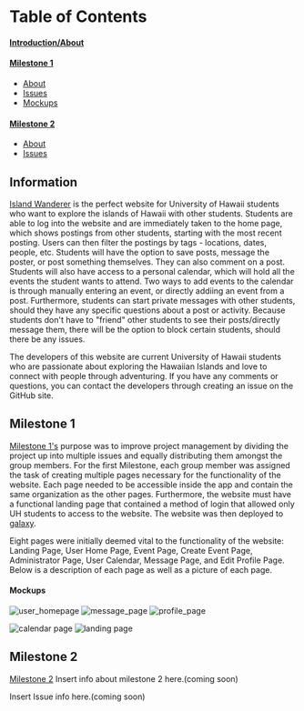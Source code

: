 <h1>Table of Contents</h1>
<h4><a href="#intro">Introduction/About</a></h4>
<h4><a href ="#milestone1">Milestone 1</a></h4>
<ul>
 <li><a href="#milestone1Info">About</a></li>
 <li><a href="#milestone1Issues">Issues</a></li>
 <li><a href="#milestone1Mockups">Mockups</a></li>
</ul>
<h4><a href="#milestone2">Milestone 2</a></h4>
<ul>
 <li><a href="#milestone2Info">About</a></li>
 <li><a href="#milestone2Issues">Issues</a></li>
</ul>

<h2 id="intro">Information</h2>
<p><a href="https://github.com/islandwanderer/islandwanderer">Island Wanderer</a> is the perfect website for University of Hawaii students who want to explore the islands of Hawaii with other students. Students are able to log into the website and are immediately taken to the home page, which shows postings from other students, starting with the most recent posting. Users can then filter the postings by tags - locations, dates, people, etc. Students will have the option to save posts, message the poster, or post something themselves. They can also comment on a post. Students will also have access to a personal calendar, which will hold all the events the student wants to attend. Two ways to add events to the calendar is through manually entering an event, or directly addiing an event from a post. Furthermore, students can start private messages with other students, should they have any specific questions about a post or activity. Because students don't have to "friend" other students to see their posts/directly message them, there will be the option to block certain students, should there be any issues. </p>
 
<p>The developers of this website are current University of Hawaii students who are passionate about exploring the Hawaiian Islands and love to connect with people through adventuring. If you have any comments or questions, you can contact the developers through creating an issue on the GitHub site.</p>

<h2 id="milestone1">Milestone 1</h2>

<p id="milestone1Info"><a href="https://github.com/islandwanderer/islandwanderer/projects/1">Milestone 1's</a> purpose was to improve project management by dividing the project up into multiple issues and equally distributing them amongst the group members. For the first Milestone, each group member was assigned the task of creating multiple pages necessary for the functionality of the website. Each page needed to be accessible inside the app and contain the same organization as the other pages. Furthermore, the website must have a functional landing page that contained a method of login that allowed only UH students to access to the website. The website was then deployed to <a href="https://galaxy.meteor.com/app/islandwanderer.meteorapp.com">galaxy</a>.</p>

<p id="milestone1Issues">Eight pages were initially deemed vital to the functionality of the website: Landing Page, User Home Page, Event Page, Create Event Page, Administrator Page, User Calendar, Message Page, and Edit Profile Page. Below is a description of each page as well as a picture of each page.</p>

<h4 id="milestone1Mockups">Mockups</h4>

![user_homepage](https://user-images.githubusercontent.com/31559898/33109275-c485dd9a-cee4-11e7-84f5-e752a1cb7797.png)
![message_page](https://user-images.githubusercontent.com/31559898/33109276-c4b83ce0-cee4-11e7-8756-d4fef46c63eb.png)
![profile_page](https://user-images.githubusercontent.com/31559898/33109277-c4de18c0-cee4-11e7-82ff-fe994366f4b2.png)

![calendar page](https://user-images.githubusercontent.com/31399883/33113156-fec4f84a-cefa-11e7-8e05-fd0549ca1c19.png)
![landing page](https://user-images.githubusercontent.com/31399883/33113157-fedcc01a-cefa-11e7-992c-01a8a5570fc8.png)



<h2 id="milestone2">Milestone 2</h2>

<p id="milestone2Info"><a href="https://github.com/islandwanderer/islandwanderer/projects/2">Milestone 2</a> Insert info about milestone 2 here.(coming soon)</p>

<p id="milestone2Issues">Insert Issue info here.(coming soon)</p>



